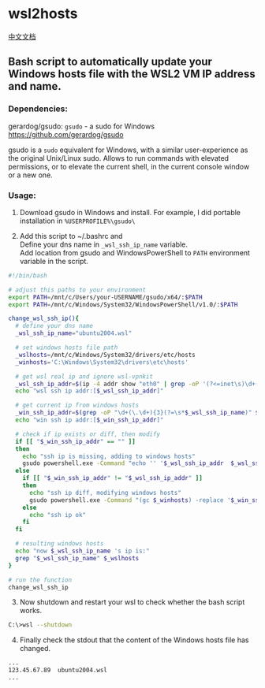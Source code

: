 # wsl2hosts
[中文文档](README-CN.md)
## Bash script to automatically update your Windows hosts file with the WSL2 VM IP address and name.

### Dependencies:
gerardog/gsudo: `gsudo` - a sudo for Windows https://github.com/gerardog/gsudo

gsudo is a `sudo` equivalent for Windows, with a similar user-experience as the original Unix/Linux sudo. Allows to run commands with elevated permissions, or to elevate the current shell, in the current console window or a new one.

### Usage:
1. Download gsudo in Windows and install. For example, I did portable installation in `%USERPROFILE%\gsudo\`

2. Add this script to ~/.bashrc and   
Define your dns name in `_wsl_ssh_ip_name` variable.  
Add location from gsudo and WindowsPowerShell to `PATH` environment variable in the script.

```bash
#!/bin/bash

# adjust this paths to your environment
export PATH=/mnt/c/Users/your-USERNAME/gsudo/x64/:$PATH
export PATH=/mnt/c/Windows/System32/WindowsPowerShell/v1.0/:$PATH

change_wsl_ssh_ip(){
  # define your dns name
  _wsl_ssh_ip_name="ubuntu2004.wsl"

  # set windows hosts file path
  _wslhosts=/mnt/c/Windows/System32/drivers/etc/hosts
  _winhosts='C:\Windows\System32\drivers\etc\hosts'

  # get wsl real ip and ignore wsl-vpnkit
  _wsl_ssh_ip_addr=$(ip -4 addr show "eth0" | grep -oP '(?<=inet\s)\d+(\.\d+){3}' | head -1)
  echo "wsl ssh ip addr:[$_wsl_ssh_ip_addr]"

  # get current ip from windows hosts
  _win_ssh_ip_addr=$(grep -oP "\d+(\.\d+){3}(?=\s*$_wsl_ssh_ip_name)" $_wslhosts)
  echo "win ssh ip addr:[$_win_ssh_ip_addr]"

  # check if ip exists or diff, then modify
  if [[ "$_win_ssh_ip_addr" == "" ]]
  then
    echo "ssh ip is missing, adding to windows hosts"
    gsudo powershell.exe -Command "echo '' '$_wsl_ssh_ip_addr  $_wsl_ssh_ip_name' | out-file -encoding ASCII $_winhosts -append"
  else
    if [[ "$_win_ssh_ip_addr" != "$_wsl_ssh_ip_addr" ]]
    then
      echo "ssh ip diff, modifying windows hosts"
      gsudo powershell.exe -Command "(gc $_winhosts) -replace '$_win_ssh_ip_addr', '$_wsl_ssh_ip_addr' | out-file -encoding ASCII $_winhosts"
    else
      echo "ssh ip ok"
    fi
  fi

  # resulting windows hosts
  echo "now $_wsl_ssh_ip_name 's ip is:"
  grep "$_wsl_ssh_ip_name" $_wslhosts
}

# run the function
change_wsl_ssh_ip

```

3. Now shutdown and restart your wsl to check whether the bash script works.
```bash
C:\>wsl --shutdown
```

4. Finally check the stdout that the content of the Windows hosts file has changed.
```bash
...
123.45.67.89  ubuntu2004.wsl 
...
```
